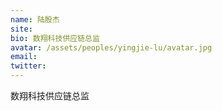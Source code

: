 ```yaml
---
name: 陆殷杰
site:
bio: 数翔科技供应链总监
avatar: /assets/peoples/yingjie-lu/avatar.jpg
email: 
twitter: 
---
```

数翔科技供应链总监
